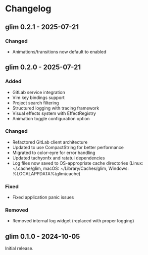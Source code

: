 # Changelog

## glim 0.2.1 - 2025-07-21

### Changed
- Animations/transitions now default to enabled

## glim 0.2.0 - 2025-07-21

### Added
- GitLab service integration
- Vim key bindings support
- Project search filtering
- Structured logging with tracing framework
- Visual effects system with EffectRegistry
- Animation toggle configuration option

### Changed
- Refactored GitLab client architecture
- Updated to use CompactString for better performance
- Migrated to color-eyre for error handling
- Updated tachyonfx and ratatui dependencies
- Log files now saved to OS-appropriate cache directories (Linux: ~/.cache/glim, macOS: ~/Library/Caches/glim, Windows: %LOCALAPPDATA%\glim\cache)

### Fixed
- Fixed application panic issues

### Removed
- Removed internal log widget (replaced with proper logging)

## glim 0.1.0 - 2024-10-05

Initial release.

